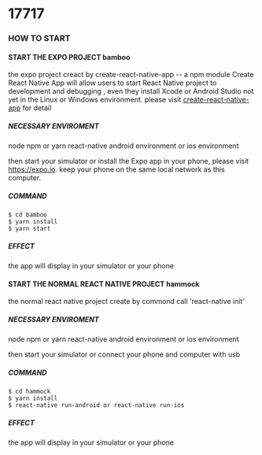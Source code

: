 
# 17717

### HOW TO START

#### START THE EXPO PROJECT bamboo
the expo project creact by create-react-native-app -- a npm module
Create React Native App will allow users to start React Native project to development and debugging , even they install Xcode or Android Studio not yet in the Linux or Windows environment.
please visit [create-react-native-app](https://github.com/react-community/create-react-native-app) for detail

##### NECESSARY ENVIROMENT

node
npm or yarn
react-native
android environment or ios environment

then start your simulator 
or install the Expo app in your phone, please visit https://expo.io. keep your phone on the same local network as this computer.

##### COMMAND
```
$ cd bamboo
$ yarn install
$ yarn start
```
##### EFFECT
the app will display in your simulator or your phone


#### START THE NORMAL REACT NATIVE PROJECT hammock
the normal react native project create by commond call 'react-native init'

##### NECESSARY ENVIROMENT

node
npm or yarn
react-native
android environment or ios environment

then start your simulator 
or connect your phone and computer with usb

##### COMMAND
```
$ cd hammock
$ yarn install
$ react-native run-android or react-native run-ios
```
##### EFFECT
the app will display in your simulator or your phone